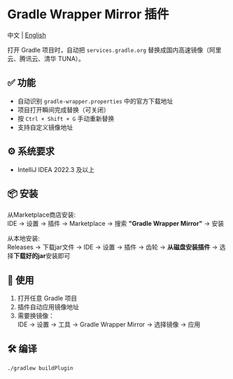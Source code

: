 # Gradle Wrapper Mirror 插件

中文 | [English](Readme_en)

打开 Gradle 项目时，自动把 `services.gradle.org` 替换成国内高速镜像（阿里云、腾讯云、清华 TUNA）。

## ✅ 功能
- 自动识别 `gradle-wrapper.properties` 中的官方下载地址
- 项目打开瞬间完成替换（可关闭）
- 按 `Ctrl + Shift + G` 手动重新替换
- 支持自定义镜像地址

## ⚙️ 系统要求
- IntelliJ IDEA 2022.3 及以上

## 📦 安装
从Marketplace商店安装:  
IDE → 设置 → 插件 → Marketplace → 搜索 **"Gradle Wrapper Mirror"** → 安装    

从本地安装:  
Releases → 下载jar文件 → IDE → 设置 → 插件 → 齿轮 → **从磁盘安装插件** → 选择**下载好的jar**安装即可

## 🚀 使用
1. 打开任意 Gradle 项目
2. 插件自动应用镜像地址
3. 需要换镜像：  
   IDE → 设置 → 工具 → Gradle Wrapper Mirror → 选择镜像 → 应用

## 🛠️ 编译
```bash
./gradlew buildPlugin
